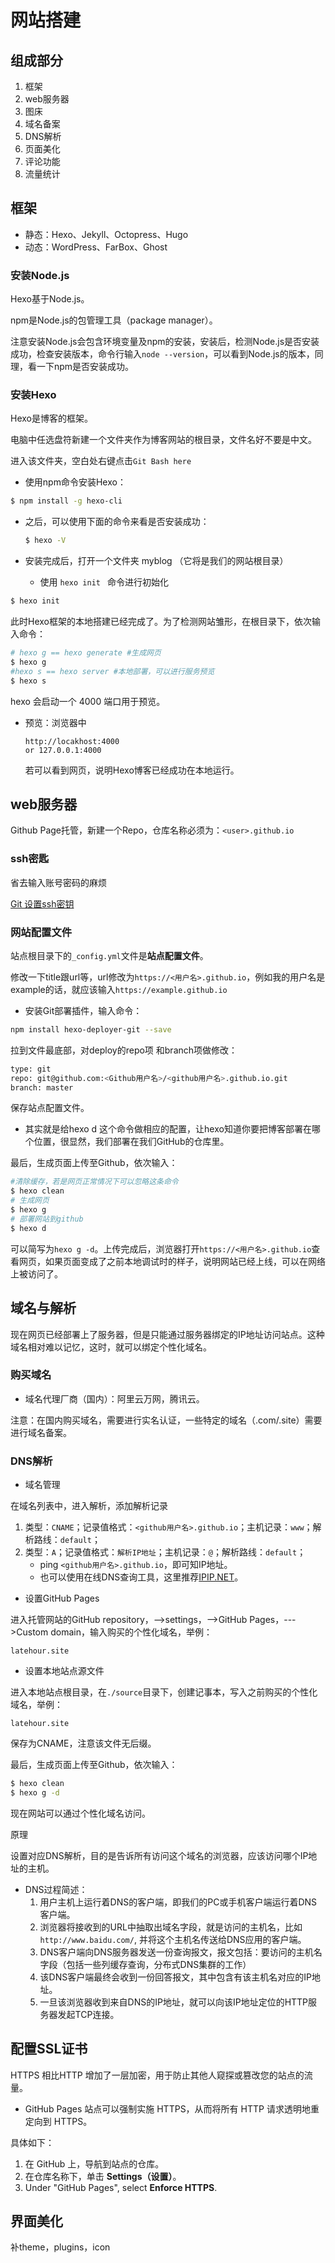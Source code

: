 # 网站搭建

## 组成部分

1. 框架
2. web服务器
3. 图床
4. 域名备案
5. DNS解析
6. 页面美化
7. 评论功能
8. 流量统计

## 框架

* 静态：Hexo、Jekyll、Octopress、Hugo
* 动态：WordPress、FarBox、Ghost

### **安装Node.js**

Hexo基于Node.js。

npm是Node.js的包管理工具（package manager）。

注意安装Node.js会包含环境变量及npm的安装，安装后，检测Node.js是否安装成功，检查安装版本，命令行输入`node --version`，可以看到Node.js的版本，同理，看一下npm是否安装成功。

### 安装Hexo

Hexo是博客的框架。

电脑中任选盘符新建一个文件夹作为博客网站的根目录，文件名好不要是中文。

进入该文件夹，空白处右键点击`Git Bash here`

* 使用npm命令安装Hexo：

```bash
$ npm install -g hexo-cli 
```

* 之后，可以使用下面的命令来看是否安装成功：

  ```bash
  $ hexo -V
  ```

* 安装完成后，打开一个文件夹 myblog （它将是我们的网站根目录）

  * 使用 `hexo init ` 命令进行初始化

```bash
$ hexo init
```

此时Hexo框架的本地搭建已经完成了。为了检测网站雏形，在根目录下，依次输入命令：

```bash
# hexo g == hexo generate #生成网页
$ hexo g
#hexo s == hexo server #本地部署，可以进行服务预览
$ hexo s
```

hexo 会启动一个 4000 端口用于预览。

* 预览：浏览器中

  ```text
  http://locakhost:4000
  or 127.0.0.1:4000
  ```

  若可以看到网页，说明Hexo博客已经成功在本地运行。



## web服务器

Github Page托管，新建一个Repo，仓库名称必须为：`<user>.github.io`

### ssh密匙

省去输入账号密码的麻烦

[Git 设置ssh密钥](./others/setting_SSH_keys.md)

### 网站配置文件

站点根目录下的`_config.yml`文件是**站点配置文件**。

修改一下title跟url等，url修改为`https://<用户名>.github.io`，例如我的用户名是example的话，就应该输入`https://example.github.io`

* 安装Git部署插件，输入命令：

```bash
npm install hexo-deployer-git --save
```

拉到文件最底部，对deploy的repo项 和branch项做修改：

```bash
type: git
repo: git@github.com:<Github用户名>/<github用户名>.github.io.git
branch: master
```

保存站点配置文件。

* 其实就是给hexo d 这个命令做相应的配置，让hexo知道你要把博客部署在哪个位置，很显然，我们部署在我们GitHub的仓库里。

最后，生成页面上传至Github，依次输入：

```bash
#清除缓存，若是网页正常情况下可以忽略这条命令
$ hexo clean 
# 生成网页
$ hexo g 
# 部署网站到github
$ hexo d
```


可以简写为`hexo g -d`。上传完成后，浏览器打开`https://<用户名>.github.io`查看网页，如果页面变成了之前本地调试时的样子，说明网站已经上线，可以在网络上被访问了。

## 域名与解析

现在网页已经部署上了服务器，但是只能通过服务器绑定的IP地址访问站点。这种域名相对难以记忆，这时，就可以绑定个性化域名。

### 购买域名

* 域名代理厂商（国内）：阿里云万网，腾讯云。

注意：在国内购买域名，需要进行实名认证，一些特定的域名（.com/.site）需要进行域名备案。

### DNS解析

* 域名管理

在域名列表中，进入解析，添加解析记录

1. 类型：`CNAME`；记录值格式：`<github用户名>.github.io`；主机记录：`www`；解析路线：`default`；
2. 类型：`A`；记录值格式：`解析IP地址`；主机记录：`@`；解析路线：`default`；
   * ping  `<github用户名>.github.io`，即可知IP地址。
   * 也可以使用在线DNS查询工具，这里推荐[IPIP.NET](https://tools.ipip.net/dns.php)。

* 设置GitHub Pages

进入托管网站的GitHub repository，-->settings，-->GitHub Pages，--->Custom domain，输入购买的个性化域名，举例：

```test
latehour.site
```

* 设置本地站点源文件

进入本地站点根目录，在`./source`目录下，创建记事本，写入之前购买的个性化域名，举例：

```test
latehour.site
```

保存为CNAME，注意该文件无后缀。

最后，生成页面上传至Github，依次输入：

```bash
$ hexo clean 
$ hexo g -d
```

现在网站可以通过个性化域名访问。



原理

设置对应DNS解析，目的是告诉所有访问这个域名的浏览器，应该访问哪个IP地址的主机。

* DNS过程简述：
  1. 用户主机上运行着DNS的客户端，即我们的PC或手机客户端运行着DNS客户端。
  2. 浏览器将接收到的URL中抽取出域名字段，就是访问的主机名，比如`http://www.baidu.com/`, 并将这个主机名传送给DNS应用的客户端。
  3. DNS客户端向DNS服务器发送一份查询报文，报文包括：要访问的主机名字段（包括一些列缓存查询，分布式DNS集群的工作）
  4. 该DNS客户端最终会收到一份回答报文，其中包含有该主机名对应的IP地址。
  5. 一旦该浏览器收到来自DNS的IP地址，就可以向该IP地址定位的HTTP服务器发起TCP连接。



## 配置SSL证书

HTTPS 相比HTTP 增加了一层加密，用于防止其他人窥探或篡改您的站点的流量。 

* GitHub Pages 站点可以强制实施 HTTPS，从而将所有 HTTP 请求透明地重定向到 HTTPS。

具体如下：

1. 在 GitHub 上，导航到站点的仓库。
2. 在仓库名称下，单击 **Settings（设置）**。
3. Under "GitHub Pages", select **Enforce HTTPS**.



## 界面美化

补theme，plugins，icon

